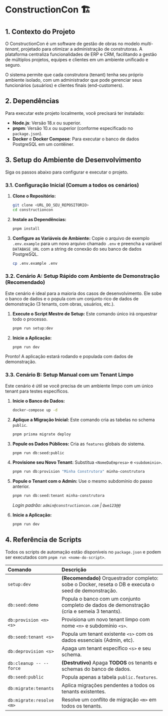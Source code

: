 # ConstructionCon 🏗️

## 1. Contexto do Projeto

O ConstructionCon é um software de gestão de obras no modelo *multi-tenant*, projetado para otimizar a administração de construtoras. A plataforma centraliza funcionalidades de ERP e CRM, facilitando a gestão de múltiplos projetos, equipes e clientes em um ambiente unificado e seguro.

O sistema permite que cada construtora (tenant) tenha seu próprio ambiente isolado, com um administrador que pode gerenciar seus funcionários (usuários) e clientes finais (end-customers).

## 2. Dependências

Para executar este projeto localmente, você precisará ter instalado:

- **Node.js**: Versão 18.x ou superior.
- **pnpm**: Versão 10.x ou superior (conforme especificado no `package.json`).
- **Docker** e **Docker Compose**: Para executar o banco de dados PostgreSQL em um contêiner.

## 3. Setup do Ambiente de Desenvolvimento

Siga os passos abaixo para configurar e executar o projeto.

### 3.1. Configuração Inicial (Comum a todos os cenários)

1.  **Clone o Repositório:**
    ```bash
    git clone <URL_DO_SEU_REPOSITORIO>
    cd constructioncon
    ```

2.  **Instale as Dependências:**
    ```bash
    pnpm install
    ```

3.  **Configure as Variáveis de Ambiente:**
    Copie o arquivo de exemplo `.env.example` para um novo arquivo chamado `.env` e preencha a variável `DATABASE_URL` com a string de conexão do seu banco de dados PostgreSQL.
    ```bash
    cp .env.example .env
    ```

### 3.2. Cenário A: Setup Rápido com Ambiente de Demonstração (Recomendado)

Este cenário é ideal para a maioria dos casos de desenvolvimento. Ele sobe o banco de dados e o popula com um conjunto rico de dados de demonstração (3 tenants, com obras, usuários, etc.).

1.  **Execute o Script Mestre de Setup:**
    Este comando único irá orquestrar todo o processo.
    ```bash
    pnpm run setup:dev
    ```

2.  **Inicie a Aplicação:**
    ```bash
    pnpm run dev
    ```

Pronto! A aplicação estará rodando e populada com dados de demonstração.

### 3.3. Cenário B: Setup Manual com um Tenant Limpo

Este cenário é útil se você precisa de um ambiente limpo com um único tenant para testes específicos.

1.  **Inicie o Banco de Dados:**
    ```bash
    docker-compose up -d
    ```

2.  **Aplique a Migração Inicial:**
    Este comando cria as tabelas no schema `public`.
    ```bash
    pnpm prisma migrate deploy
    ```

3.  **Popule os Dados Públicos:**
    Cria as `features` globais do sistema.
    ```bash
    pnpm run db:seed:public
    ```

4.  **Provisione seu Novo Tenant:**
    Substitua `<NomeDaEmpresa>` e `<subdominio>`.
    ```bash
    pnpm run db:provision "Minha Construtora" minha-construtora
    ```

5.  **Popule o Tenant com o Admin:**
    Use o mesmo subdomínio do passo anterior.
    ```bash
    pnpm run db:seed:tenant minha-construtora
    ```
    *Login padrão: `admin@constructioncon.com` | `Qwe123@@`*

6.  **Inicie a Aplicação:**
    ```bash
    pnpm run dev
    ```

## 4. Referência de Scripts

Todos os scripts de automação estão disponíveis no `package.json` e podem ser executados com `pnpm run <nome-do-script>`.

| Comando | Descrição |
| :--- | :--- |
| `setup:dev` | **(Recomendado)** Orquestrador completo: sobe o Docker, reseta o DB e executa o seed de demonstração. |
| `db:seed:demo` | Popula o banco com um conjunto completo de dados de demonstração (cria e semeia 3 tenants). |
| `db:provision <n> <s>` | Provisiona um novo tenant limpo com nome `<n>` e subdomínio `<s>`. |
| `db:seed:tenant <s>` | Popula um tenant existente `<s>` com os dados essenciais (Admin, etc). |
| `db:deprovision <s>` | Apaga um tenant específico `<s>` e seu schema. |
| `db:cleanup -- --force`| **(Destrutivo)** Apaga **TODOS** os tenants e schemas do banco de dados. |
| `db:seed:public` | Popula apenas a tabela `public.features`. |
| `db:migrate:tenants` | Aplica migrações pendentes a todos os tenants existentes. |
| `db:migrate:resolve <m>`| Resolve um conflito de migração `<m>` em todos os tenants. |

